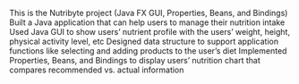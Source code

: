 This is the Nutribyte project (Java FX GUI, Properties, Beans, and Bindings)
Built a Java application that can help users to manage their nutrition intake 
Used Java GUI to show users’ nutrient profile with the users’ weight, height, physical activity level, etc
Designed data structure to support application functions like selecting and adding products to the user’s diet
Implemented Properties, Beans, and Bindings to display users’ nutrition chart that compares recommended vs. actual information


